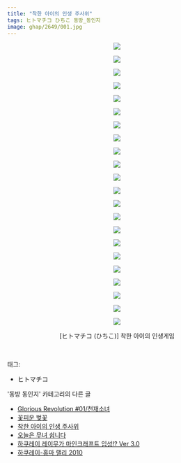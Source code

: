 ```yaml
---
title: "착한 아이의 인생 주사위"
tags: ヒトマチコ ひちこ 동방_동인지
image: ghap/2649/001.jpg
---
```

<div class="article">
<p style="text-align: center; clear: none; float: none;"><img src="{{ site.nasurl }}/ghap/2649/001.jpg"/></p>
<p style="text-align: center; clear: none; float: none;"><img src="{{ site.nasurl }}/ghap/2649/002.jpg"/></p>
<p style="text-align: center; clear: none; float: none;"><img src="{{ site.nasurl }}/ghap/2649/003.jpg"/></p>
<p style="text-align: center; clear: none; float: none;"><img src="{{ site.nasurl }}/ghap/2649/004.jpg"/></p>
<p style="text-align: center; clear: none; float: none;"><img src="{{ site.nasurl }}/ghap/2649/005.jpg"/></p>
<p style="text-align: center; clear: none; float: none;"><img src="{{ site.nasurl }}/ghap/2649/006.jpg"/></p>
<p style="text-align: center; clear: none; float: none;"><img src="{{ site.nasurl }}/ghap/2649/007.jpg"/></p>
<p style="text-align: center; clear: none; float: none;"><img src="{{ site.nasurl }}/ghap/2649/008.jpg"/></p>
<p style="text-align: center; clear: none; float: none;"><img src="{{ site.nasurl }}/ghap/2649/009.jpg"/></p>
<p style="text-align: center; clear: none; float: none;"><img src="{{ site.nasurl }}/ghap/2649/010.jpg"/></p>
<p style="text-align: center; clear: none; float: none;"><img src="{{ site.nasurl }}/ghap/2649/011.jpg"/></p>
<p style="text-align: center; clear: none; float: none;"><img src="{{ site.nasurl }}/ghap/2649/012.jpg"/></p>
<p style="text-align: center; clear: none; float: none;"><img src="{{ site.nasurl }}/ghap/2649/013.jpg"/></p>
<p style="text-align: center; clear: none; float: none;"><img src="{{ site.nasurl }}/ghap/2649/014.jpg"/></p>
<p style="text-align: center; clear: none; float: none;"><img src="{{ site.nasurl }}/ghap/2649/015.jpg"/></p>
<p style="text-align: center; clear: none; float: none;"><img src="{{ site.nasurl }}/ghap/2649/016.jpg"/></p>
<p style="text-align: center; clear: none; float: none;"><img src="{{ site.nasurl }}/ghap/2649/017.jpg"/></p>
<p style="text-align: center; clear: none; float: none;"><img src="{{ site.nasurl }}/ghap/2649/018.jpg"/></p>
<p style="text-align: center; clear: none; float: none;"><img src="{{ site.nasurl }}/ghap/2649/019.jpg"/></p>
<p style="text-align: center; clear: none; float: none;"><img src="{{ site.nasurl }}/ghap/2649/020.jpg"/></p>
<p style="text-align: center; clear: none; float: none;"><img src="{{ site.nasurl }}/ghap/2649/021.jpg"/></p>
<p style="text-align: center; clear: none; float: none;"><img src="{{ site.nasurl }}/ghap/2649/022.jpg"/></p>
<p style="text-align: center; clear: none; float: none;">[ヒトマチコ (ひちこ)] 착한 아이의 인생게임</p>
<p><br/></p>
</div><div class="tagTrail">
<p>태그: </p>
<ul>
<li>ヒトマチコ</li>
</ul>
</div><div class="another">
<p>'동방 동인지' 카테고리의 다른 글</p>
<ul>
<li><a href="/2016-10-21-ghap_2652">Glorious Revolution #01/천재소녀</a></li>
<li><a href="/2016-10-21-ghap_2650">꽃피운 벚꽃</a></li>
<li><a href="/2016-10-19-ghap_2649">착한 아이의 인생 주사위</a></li>
<li><a href="/2016-10-19-ghap_2646">오늘은 무녀 쉽니다</a></li>
<li><a href="/2016-10-19-ghap_2645">하쿠레이 레이무가 마인크래프트 입성!? Ver 3.0</a></li>
<li><a href="/2016-10-19-ghap_2643">하쿠레이-홍마 랠리 2010</a></li>
</ul>
</div><div class="cb_module cb_fluid">
<div class="cb_wrt cb_profile">
</div><!-- commentList close -->
</div>